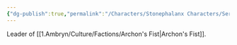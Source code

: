 ```yaml
---
{"dg-publish":true,"permalink":"/Characters/Stonephalanx Characters/Ser Alaric/"}
---
```


Leader of [[1.Ambryn/Culture/Factions/Archon's Fist\|Archon's Fist]].